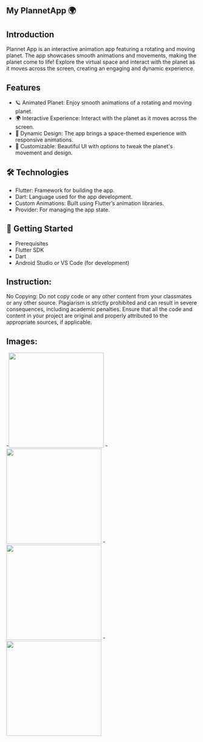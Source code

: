 
## My PlannetApp 🌍
## Introduction
Plannet App is an interactive animation app featuring a rotating and moving planet. The app showcases smooth animations and movements, making the planet come to life! Explore the virtual space and interact with the planet as it moves across the screen, creating an engaging and dynamic experience.

## Features
 - 🪐 Animated Planet: Enjoy smooth animations of a rotating and moving planet.
 - 🌍 Interactive Experience: Interact with the planet as it moves across the screen.
 - 🌌 Dynamic Design: The app brings a space-themed experience with responsive animations.
 - 🎨 Customizable: Beautiful UI with options to tweak the planet's movement and design.

## 🛠️ Technologies
- Flutter: Framework for building the app.
- Dart: Language used for the app development.
- Custom Animations: Built using Flutter’s animation libraries.
- Provider: For managing the app state.

## 🚀 Getting Started
- Prerequisites
- Flutter SDK
- Dart
- Android Studio or VS Code (for development)

## Instruction:
No Copying: Do not copy code or any other content from your classmates or any other source. Plagiarism is strictly prohibited and can result in severe consequences, including academic penalties. Ensure that all the code and content in your project are original and properly attributed to the appropriate sources, if applicable.

## Images:

-<img src="https://github.com/user-attachments/assets/a87f5577-f4b5-4073-a319-fb04c0f6ea94" width="250">
-<img src="https://github.com/user-attachments/assets/dc9c96d1-9408-4c54-bb8e-cd124988ad50" width="250">
-<img src="https://github.com/user-attachments/assets/24267488-eb95-47e7-abcb-9aa5e6dc36f6" width="250">
-<img src="https://github.com/user-attachments/assets/34613fc1-92d4-4b3f-8467-4b5f3d8d87fb" width="250">
